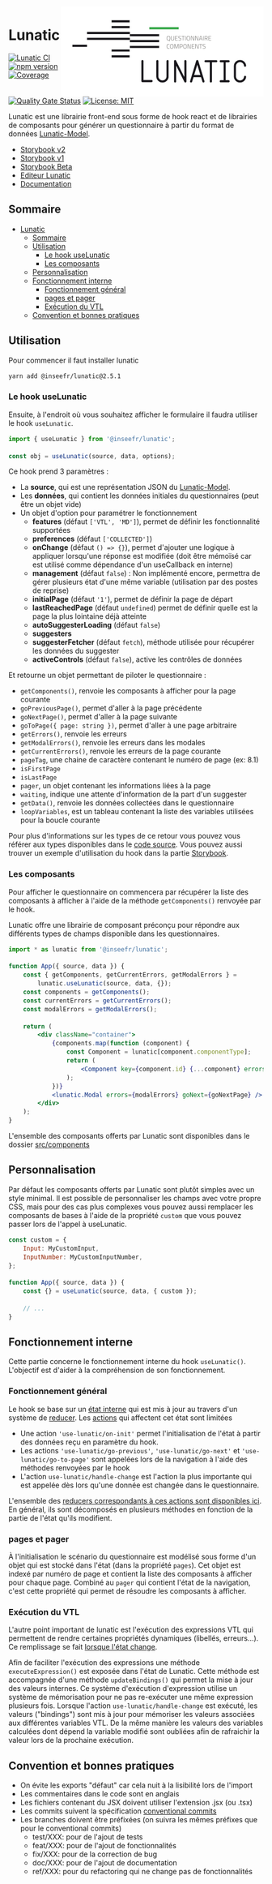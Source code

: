 <img align="right" src="docs/img/lunatic-logo.png" alt="Lunatic logo"/>

# Lunatic

[![Lunatic CI](https://github.com/InseeFr/Lunatic/actions/workflows/quality.yml/badge.svg)](https://github.com/InseeFr/Lunatic/actions/workflows/quality.yml)
[![npm version](https://badge.fury.io/js/%40inseefr%2Flunatic.svg)](https://badge.fury.io/js/%40inseefr%2Flunatic)
[![Coverage](https://sonarcloud.io/api/project_badges/measure?project=InseeFr_Lunatic&metric=coverage)](https://sonarcloud.io/dashboard?id=InseeFr_Lunatic)
[![Quality Gate Status](https://sonarcloud.io/api/project_badges/measure?project=InseeFr_Lunatic&metric=alert_status)](https://sonarcloud.io/dashboard?id=InseeFr_Lunatic)
[![License: MIT](https://img.shields.io/badge/License-MIT-blue.svg)](https://opensource.org/licenses/MIT)

Lunatic est une librairie front-end sous forme de hook react et de librairies de composants pour générer un questionnaire à partir du format de données [Lunatic-Model](https://github.com/InseeFr/Lunatic-Model).

- [Storybook v2](https://inseefr.github.io/Lunatic/storybook-v2)
- [Storybook v1](https://inseefr.github.io/Lunatic/storybook-v1)
- [Storybook Beta](https://inseefr.github.io/Lunatic/storybook-beta)
- [Editeur Lunatic](https://inseefr.github.io/Lunatic/editor/)
- [Documentation](https://inseefr.github.io/Lunatic/fr/)

## Sommaire

- [Lunatic](#lunatic)
  - [Sommaire](#sommaire)
  - [Utilisation](#utilisation)
    - [Le hook useLunatic](#le-hook-uselunatic)
    - [Les composants](#les-composants)
  - [Personnalisation](#personnalisation)
  - [Fonctionnement interne](#fonctionnement-interne)
    - [Fonctionnement général](#fonctionnement-général)
    - [pages et pager](#pages-et-pager)
    - [Exécution du VTL](#exécution-du-vtl)
  - [Convention et bonnes pratiques](#convention-et-bonnes-pratiques)

## Utilisation

Pour commencer il faut installer lunatic

```bash
yarn add @inseefr/lunatic@2.5.1
```

### Le hook useLunatic

Ensuite, à l'endroit où vous souhaitez afficher le formulaire il faudra utiliser le hook `useLunatic`.

```js
import { useLunatic } from '@inseefr/lunatic';

const obj = useLunatic(source, data, options);
```

Ce hook prend 3 paramètres :

- La **source**, qui est une représentation JSON du [Lunatic-Model](https://github.com/InseeFr/Lunatic-Model).
- Les **données**, qui contient les données initiales du questionnaires (peut être un objet vide)
- Un objet d'option pour paramétrer le fonctionnement
  - **features** (défaut `['VTL', 'MD']`), permet de définir les fonctionnalité supportées
  - **preferences** (défaut `['COLLECTED']`)
  - **onChange** (défaut `() => {}`), permet d'ajouter une logique à appliquer lorsqu'une réponse est modifiée (doit être mémoïsé car est utilisé comme dépendance d'un useCallback en interne)
  - **management** (défaut `false`) : Non implémenté encore, permettra de gérer plusieurs état d'une même variable (utilisation par des postes de reprise)
  - **initialPage** (défaut `'1'`), permet de définir la page de départ
  - **lastReachedPage** (défaut `undefined`) permet de définir quelle est la page la plus lointaine déjà atteinte
  - **autoSuggesterLoading** (défaut `false`)
  - **suggesters**
  - **suggesterFetcher** (défaut `fetch`), méthode utilisée pour récupérer les données du suggester
  - **activeControls** (défaut `false`), active les contrôles de données

Et retourne un objet permettant de piloter le questionnaire :

- `getComponents()`, renvoie les composants à afficher pour la page courante
- `goPreviousPage()`, permet d'aller à la page précédente
- `goNextPage()`, permet d'aller à la page suivante
- `goToPage({ page: string })`, permet d'aller à une page arbitraire
- `getErrors()`, renvoie les erreurs
- `getModalErrors()`, renvoie les erreurs dans les modales
- `getCurrentErrors()`, renvoie les erreurs de la page courante
- `pageTag`, une chaine de caractère contenant le numéro de page (ex: 8.1)
- `isFirstPage`
- `isLastPage`
- `pager`, un objet contenant les informations liées à la page
- `waiting`, indique une attente d'information de la part d'un suggester
- `getData()`, renvoie les données collectées dans le questionnaire
- `loopVariables`, est un tableau contenant la liste des variables utilisées pour la boucle courante

Pour plus d'informations sur les types de ce retour vous pouvez vous référer aux types disponibles dans le [code source](https://github.com/InseeFr/Lunatic/blob/v2-typescript/src/use-lunatic/type.ts#L64-L200). Vous pouvez aussi trouver un exemple d'utilisation du hook dans la partie [Storybook](https://github.com/InseeFr/Lunatic/blob/v2-develop/src/stories/utils/orchestrator.js#L69-L93).

### Les composants

Pour afficher le questionnaire on commencera par récupérer la liste des composants à afficher à l'aide de la méthode `getComponents()` renvoyée par le hook.

Lunatic offre une librairie de composant préconçu pour répondre aux différents types de champs disponible dans les questionnaires.

```jsx
import * as lunatic from '@inseefr/lunatic';

function App({ source, data }) {
	const { getComponents, getCurrentErrors, getModalErrors } =
		lunatic.useLunatic(source, data, {});
	const components = getComponents();
	const currentErrors = getCurrentErrors();
	const modalErrors = getModalErrors();

	return (
		<div className="container">
			{components.map(function (component) {
				const Component = lunatic[component.componentType];
				return (
					<Component key={component.id} {...component} errors={currentErrors} />
				);
			})}
			<lunatic.Modal errors={modalErrors} goNext={goNextPage} />
		</div>
	);
}
```

L'ensemble des composants offerts par Lunatic sont disponibles dans le dossier [src/components](https://github.com/InseeFr/Lunatic/blob/v2-develop/src/components/components.js)

## Personnalisation

Par défaut les composants offerts par Lunatic sont plutôt simples avec un style minimal. Il est possible de personnaliser les champs avec votre propre CSS, mais pour des cas plus complexes vous pouvez aussi remplacer les composants de bases à l'aide de la propriété `custom` que vous pouvez passer lors de l'appel à useLunatic.

```jsx
const custom = {
	Input: MyCustomInput,
	InputNumber: MyCustomInputNumber,
};

function App({ source, data }) {
	const {} = useLunatic(source, data, { custom });

	// ...
}
```

## Fonctionnement interne

Cette partie concerne le fonctionnement interne du hook `useLunatic()`. L'objectif est d'aider à la compréhension de son fonctionnement.

### Fonctionnement général

Le hook se base sur un [état interne](https://github.com/InseeFr/Lunatic/blob/v2-typescript/src/use-lunatic/type.ts#L64-L200) qui est mis à jour au travers d'un système de [reducer](https://reactjs.org/docs/hooks-reference.html#usereducer). Les [actions](https://github.com/InseeFr/Lunatic/blob/v2-typescript/src/use-lunatic/actions.ts) qui affectent cet état sont limitées

- Une action `'use-lunatic/on-init'` permet l'initialisation de l'état à partir des données reçu en paramètre du hook.
- Les actions `'use-lunatic/go-previous'`, `'use-lunatic/go-next'` et `'use-lunatic/go-to-page'` sont appelées lors de la navigation à l'aide des méthodes renvoyées par le hook
- L'action `use-lunatic/handle-change` est l'action la plus importante qui est appelée dès lors qu'une donnée est changée dans le questionnaire.

L'ensemble des [reducers correspondants à ces actions sont disponibles ici](https://github.com/InseeFr/Lunatic/blob/v2-develop/src/use-lunatic/reducer/reducer.js). En général, ils sont décomposés en plusieurs méthodes en fonction de la partie de l'état qu'ils modifient.

### pages et pager

À l'initialisation le scénario du questionnaire est modélisé sous forme d'un objet qui est stocké dans l'état (dans la propriété `pages`). Cet objet est indexé par numéro de page et contient la liste des composants à afficher pour chaque page. Combiné au `pager` qui contient l'état de la navigation, c'est cette propriété qui permet de résoudre les composants à afficher.

### Exécution du VTL

L'autre point important de lunatic est l'exécution des expressions VTL qui permettent de rendre certaines propriétés dynamiques (libellés, erreurs...). Ce remplissage se fait [lorsque l'état change](https://github.com/InseeFr/Lunatic/blob/v2-develop/src/use-lunatic/commons/use-components-from-state.js).

Afin de faciliter l'exécution des expressions une méthode `executeExpression()` est exposée dans l'état de Lunatic. Cette méthode est accompagnée d'une méthode `updateBindings()` qui permet la mise à jour des valeurs internes. Ce système d'exécution d'expression utilise un système de mémorisation pour ne pas re-exécuter une même expression plusieurs fois. Lorsque l'action `use-lunatic/handle-change` est exécuté, les valeurs ("bindings") sont mis à jour pour mémoriser les valeurs associées aux différentes variables VTL. De la même manière les valeurs des variables calculées dont dépend la variable modifié sont oubliées afin de rafraichir la valeur lors de la prochaine exécution.

## Convention et bonnes pratiques

- On évite les exports "défaut" car cela nuit à la lisibilité lors de l'import
- Les commentaires dans le code sont en anglais
- Les fichiers contenant du JSX doivent utiliser l'extension .jsx (ou .tsx)
- Les commits suivent la spécification [conventional commits](https://www.conventionalcommits.org/en/v1.0.0/)
- Les branches doivent être préfixées (on suivra les mêmes préfixes que pour le conventional commits)
  - test/XXX: pour de l'ajout de tests
  - feat/XXX: pour de l'ajout de fonctionnalités
  - fix/XXX: pour de la correction de bug
  - doc/XXX: pour de l'ajout de documentation
  - ref/XXX: pour du refactoring qui ne change pas de fonctionnalités

